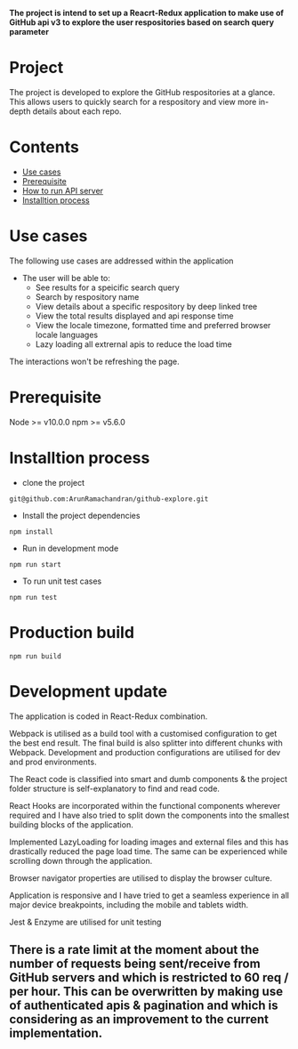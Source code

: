 **The project is intend to set up a Reacrt-Redux application to make use of GitHub api v3 to explore the user respositories based on search query parameter**

# Project

The project is developed to explore the GitHub respositories at a glance. This allows users to quickly search for a respository and view more in-depth details about each repo. 

# Contents

-   [Use cases](#use-cases) 
-   [Prerequisite](#prerequisite) 
-   [How to run API server](#how-to-run-api-server) 
-   [Installtion process](#installtion-process)

# Use cases

The following use cases are addressed within the application

-   The user will be able to:
    - See results for a speicific search query
    - Search by respository name
    - View details about a specific respository by deep linked tree
    - View the total results displayed and api response time
    - View the locale timezone, formatted time and preferred browser locale languages
    - Lazy loading all extrernal apis to reduce the load time

The interactions won't be refreshing the page.

# Prerequisite

Node >= v10.0.0
npm >= v5.6.0

# Installtion process

- clone the project 

```   
git@github.com:ArunRamachandran/github-explore.git
```

- Install the project dependencies

``` 
npm install
```
 
- Run in development mode

```
npm run start
```

- To run unit test cases

```
npm run test
```
 
# Production build
 
```
npm run build

```

# Development update

The application is coded in React-Redux combination. 

Webpack is utilised as a build tool with a customised configuration to get the best end result. The final build is also splitter into different chunks with Webpack. Development and production configurations are utilised for dev and prod environments.

The React code is classified into smart and dumb components & the project folder structure is self-explanatory to find and read code. 

React Hooks are incorporated within the functional components wherever required and I have also tried to split down the components into the smallest building blocks of the application. 

Implemented LazyLoading for loading images and external files and this has drastically reduced the page load time. The same can be experienced while scrolling down through the application.

Browser navigator properties are utilised to display the browser culture. 

Application is responsive and I have tried to get a seamless experience in all major device breakpoints, including the mobile and tablets width.

Jest & Enzyme are utilised for unit testing

## There is a rate limit at the moment about the number of requests being sent/receive from GitHub servers and which is restricted to 60 req / per hour. This can be overwritten by making use of authenticated apis & pagination and which is considering as an improvement to the current implementation.
